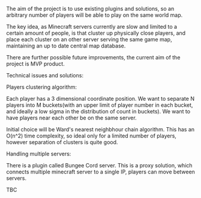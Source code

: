 The aim of the project is to use existing plugins and solutions, so an arbitrary number of players will be able to play on the same world map.

The key idea, as Minecraft servers currently are slow and limited to a certain amount of people, is that cluster up physically close players, and place each cluster on an other server serving the same game map, maintaining an up to date central map database.

There are further possible future improvements, the current aim of the project is MVP product.


Technical issues and solutions:

Players clustering algorithm:

Each player has a 3 dimensional coordinate position. We want to separate N players into M buckets(with an upper limit of player number in each bucket, and ideally a low sigma in the distribution of count in buckets).
We want to have players near each other be on the same server.

Initial choice will be Ward's nearest neighbhour chain algorithm. This has an O(n^2) time complexity, so ideal only for a limited number of players, however separation of clusters is quite good.

Handling multiple servers:

There is a plugin called Bungee Cord server. This is a proxy solution, which connects multiple minecraft server to a single IP, players can move between servers.

TBC


